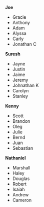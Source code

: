 **Joe**

- Gracie
- Anthony
- Adam
- Alyssa
- Carly
- Jonathan C

**Suresh**

- Jayne
- Justin
- Jaime
- Jeremy
- Johnathan K
- Carolyn
- Stanley

**Kenny**

- Scott
- Brandon
- Oleg
- Julie
- Bernd
- Juan
- Sebastian

**Nathaniel**

- Marshall
- Haley
- Douglas
- Robert
- Isaiah
- Andrew
- Cameron
